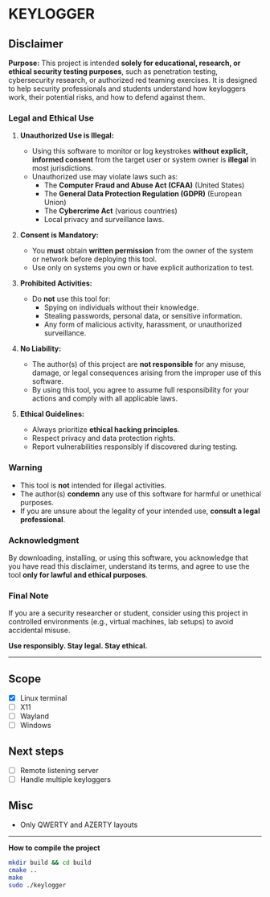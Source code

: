 # KEYLOGGER

## Disclaimer

**Purpose:**
This project is intended **solely for educational, research, or ethical security testing purposes**, such as penetration testing, cybersecurity research, or authorized red teaming exercises. It is designed to help security professionals and students understand how keyloggers work, their potential risks, and how to defend against them.


### **Legal and Ethical Use**
1. **Unauthorized Use is Illegal:**
   - Using this software to monitor or log keystrokes **without explicit, informed consent** from the target user or system owner is **illegal** in most jurisdictions.
   - Unauthorized use may violate laws such as:
     - The **Computer Fraud and Abuse Act (CFAA)** (United States)
     - The **General Data Protection Regulation (GDPR)** (European Union)
     - The **Cybercrime Act** (various countries)
     - Local privacy and surveillance laws.

2. **Consent is Mandatory:**
   - You **must** obtain **written permission** from the owner of the system or network before deploying this tool.
   - Use only on systems you own or have explicit authorization to test.

3. **Prohibited Activities:**
   - Do **not** use this tool for:
     - Spying on individuals without their knowledge.
     - Stealing passwords, personal data, or sensitive information.
     - Any form of malicious activity, harassment, or unauthorized surveillance.

4. **No Liability:**
   - The author(s) of this project are **not responsible** for any misuse, damage, or legal consequences arising from the improper use of this software.
   - By using this tool, you agree to assume full responsibility for your actions and comply with all applicable laws.

5. **Ethical Guidelines:**
   - Always prioritize **ethical hacking principles**.
   - Respect privacy and data protection rights.
   - Report vulnerabilities responsibly if discovered during testing.

### **Warning**
- This tool is **not** intended for illegal activities.
- The author(s) **condemn** any use of this software for harmful or unethical purposes.
- If you are unsure about the legality of your intended use, **consult a legal professional**.

### **Acknowledgment**
By downloading, installing, or using this software, you acknowledge that you have read this disclaimer, understand its terms, and agree to use the tool **only for lawful and ethical purposes**.


### **Final Note**
If you are a security researcher or student, consider using this project in controlled environments (e.g., virtual machines, lab setups) to avoid accidental misuse.

**Use responsibly. Stay legal. Stay ethical.**

---

## Scope
- [x] Linux terminal
- [ ] X11
- [ ] Wayland
- [ ] Windows

## Next steps
- [ ] Remote listening server
- [ ] Handle multiple keyloggers

## Misc
- Only QWERTY and AZERTY layouts

---

**How to compile the project**

```bash
mkdir build && cd build
cmake ..
make
sudo ./keylogger
```